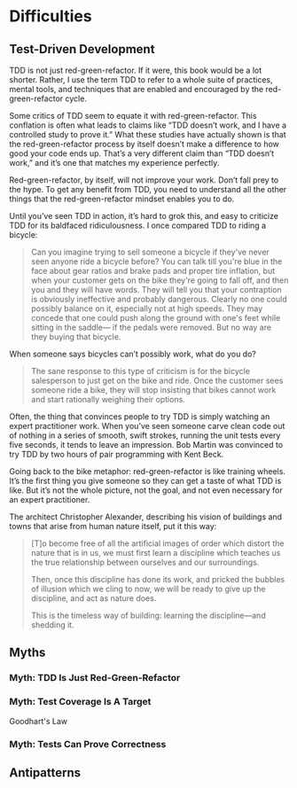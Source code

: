 # Difficulties

## Test-Driven Development

TDD is not just red-green-refactor. If it were, this book
would be a lot shorter. Rather, I use the term TDD to refer
to a whole suite of practices, mental tools, and techniques
that are enabled and encouraged by the red-green-refactor
cycle.

Some critics of TDD seem to equate it with
red-green-refactor. This conflation is often what leads to
claims like “TDD doesn’t work, and I have a controlled study
to prove it.” What these studies have actually shown is that
the red-green-refactor process by itself doesn’t make a
difference to how good your code ends up.  That’s a very
different claim than “TDD doesn’t work,” and it’s one that
matches my experience perfectly.

Red-green-refactor, by itself, will not improve your work.
Don’t fall prey to the hype. To get any benefit from
TDD, you need to understand all the other things that the
red-green-refactor mindset enables you to do.

Until you’ve seen TDD in action, it’s hard to grok this, and
easy to criticize TDD for its baldfaced ridiculousness. I
once compared TDD to riding a bicycle:

> Can you imagine trying to sell someone a bicycle if they've never seen anyone ride a bicycle before? You can talk till you're blue in the face about gear ratios and brake pads and proper tire inflation, but when your customer gets on the bike they're going to fall off, and then you and they will have words. They will tell you that your contraption is obviously ineffective and probably dangerous. Clearly no one could possibly balance on it, especially not at high speeds. They may concede that one could push along the ground with one's feet while sitting in the saddle— if the pedals were removed. But no way are they buying that bicycle.

When someone says bicycles can’t possibly work, what do you do?

> The sane response to this type of criticism is for the bicycle salesperson to just get on the bike and ride. Once the customer sees someone ride a bike, they will stop insisting that bikes cannot work and start rationally weighing their options.

Often, the thing that convinces people to try TDD is simply
watching an expert practitioner work. When you’ve seen
someone carve clean code out of nothing in a series of
smooth, swift strokes, running the unit tests every five
seconds, it tends to leave an impression. Bob Martin was
convinced to try TDD by two hours of pair programming with
Kent Beck.

Going back to the bike metaphor: red-green-refactor is like
training wheels. It’s the first thing you give someone so
they can get a taste of what TDD is like. But it’s not the
whole picture, not the goal, and not even necessary for an
expert practitioner.

The architect Christopher Alexander, describing his vision
of buildings and towns that arise from human nature itself,
put it this way:

> [T]o become free of all the artificial images of order which distort the nature that is in us, we must first learn a discipline which teaches us the true relationship between ourselves and our surroundings.
>
> Then, once this discipline has done its work, and pricked the bubbles of illusion which we cling to now, we will be ready to give up the discipline, and act as nature does.
>
> This is the timeless way of building: learning the discipline—and shedding it.

## Myths

### Myth: TDD Is Just Red-Green-Refactor

### Myth: Test Coverage Is A Target

Goodhart's Law

### Myth: Tests Can Prove Correctness

## Antipatterns
